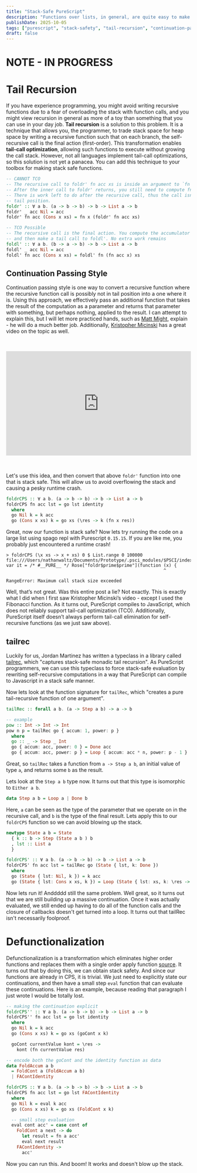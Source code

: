 ```yaml
---
title: "Stack-Safe PureScript"
description: "Functions over lists, in general, are quite easy to make stack safe. However, how does one make stack safe computations over a tree, or a computation that builds up a tree?"
publishDate: 2025-10-05
tags: ["purescript", "stack-safety", "tail-recursion", "continuation-passing-style"]
draft: false
---
```


# NOTE - IN PROGRESS

# Tail Recursion

If you have experience programming, you might avoid writing recursive functions due to a fear of overloading the stack with function calls, and you might view recursion in general as more of a toy than something that you can use in your day job. **Tail recursion** is a solution to this problem. It is a technique that allows you, the programmer, to trade stack space for heap space by writing a recursive function such that on each branch, the self-recursive call is the final action (first-order). This transformation enables **tail-call optimization**, allowing such functions to execute without growing the call stack. However, not all languages implement tail-call optimizations, so this solution is not yet a panacea. You can add this technique to your toolbox for making stack safe functions.

```purescript
-- CANNOT TCO
-- The recursive call to foldr' fn acc xs is inside an argument to `fn`.
-- After the inner call to foldr' returns, you still need to compute fn.
-- There is work left to do after the recursive call, thus the call isn't in
-- tail position.
foldr' :: ∀ a b. (a -> b -> b) -> b -> List a -> b
foldr' _ acc Nil = acc
foldr' fn acc (Cons x xs) = fn x (foldr' fn acc xs)

-- TCO Possible
-- The recursive call is the final action. You compute the accumulator value first
-- and then make a tail call to foldl'. No extra work remains
foldl' :: ∀ a b. (b -> a -> b) -> b -> List a -> b
foldl' _ acc Nil = acc
foldl' fn acc (Cons x xs) = foldl' fn (fn acc x) xs
```

## Continuation Passing Style

Continuation passing style is one way to convert a recursive function where the recursive function call is possibly not in tail position into a one where it is. Using this approach, we effectively pass an additional function that takes the result of the computation as a parameter and returns that parameter with something, but perhaps nothing, applied to the result. I can attempt to explain this, but I will let more practiced hands, such as [Matt Might](https://matt.might.net/), explain - he will do a much better job. Additionally, [Kristopher Micinski](https://kmicinski.com/) has a great video on the topic as well.

<iframe src="https://www.youtube.com/embed/1WXnSq5k790?si=UWgWED1ugdZHwZyH" title="YouTube video player" frameborder="0" allow="accelerometer; autoplay; clipboard-write; encrypted-media; gyroscope; picture-in-picture; web-share" referrerpolicy="strict-origin-when-cross-origin" allowfullscreen style="margin-block: 2rem; width: calc(100vw - 4rem); max-width: 100%; height: auto; aspect-ratio: 16/9;"></iframe>

Let's use this idea, and then convert that above `foldr'` function into one that is stack safe. This will allow us to avoid overflowing the stack and causing a pesky runtime crash.

```purescript
foldrCPS :: ∀ a b. (a -> b -> b) -> b -> List a -> b
foldrCPS fn acc lst = go lst identity
  where
  go Nil k = k acc
  go (Cons x xs) k = go xs (\res -> k (fn x res))
```

Great, now our function is stack safe? Now lets try running the code on a large list using spago repl with Purescript `0.15.15`. If you are like me, you probably just encountered a runtime crash!

```
> foldrCPS (\x xs -> x + xs) 0 $ List.range 0 100000
file:///Users/nathanwaltz/Documents/Prototype/.psci_modules/$PSCI/index.js:5
var it = /* #__PURE__ */ Rose["foldr$prime$prime"](function (x) {
                                                            ^

RangeError: Maximum call stack size exceeded
```

Well, that’s not great. Was this entire post a lie? Not exactly. This is exactly what I did when I first saw Kristopher Micinski’s video - except I used the Fibonacci function. As it turns out, PureScript compiles to JavaScript, which does not reliably support tail-call optimization (TCO). Additionally, PureScript itself doesn’t always perform tail-call elimination for self-recursive functions (as we just saw above).

## tailrec

Luckily for us, Jordan Martinez has written a typeclass in a library called [tailrec](https://pursuit.purescript.org/packages/purescript-tailrec/6.1.0), which "captures stack-safe monadic tail recursion". As PureScript programmers, we can use this typeclass to force stack-safe evaluation by rewriting self-recursive computations in a way that PureScript can compile to Javascript in a stack safe manner. 

Now lets look at the function signature for `tailRec`, which "creates a pure tail-recursive function of one argument".

```purescript 
tailRec :: forall a b. (a -> Step a b) -> a -> b

-- example
pow :: Int -> Int -> Int
pow n p = tailRec go { accum: 1, power: p }
  where
  go :: _ -> Step _ Int
  go { accum: acc, power: 0 } = Done acc
  go { accum: acc, power: p } = Loop { accum: acc * n, power: p - 1 }
```

Great, so `tailRec` takes a function from `a -> Step a b`, an initial value of type `a`, and returns some `b` as the result.

Lets look at the `Step a b` type now. It turns out that this type is isomorphic to `Either a b`.

```purescript
data Step a b = Loop a | Done b
```

Here, `a` can be seen as the type of the parameter that we operate on in the recursive call, and `b` is the type of the final result. Lets apply this to our `foldrCPS` function so we can avoid blowing up the stack.

```purescript
newtype State a b = State
  { k :: b -> Step (State a b ) b
  , lst :: List a
  }

foldrCPS' :: ∀ a b. (a -> b -> b) -> b -> List a -> b
foldrCPS' fn acc lst = tailRec go (State { lst, k: Done })
  where
  go (State { lst: Nil, k }) = k acc
  go (State { lst: Cons x xs, k }) = Loop (State { lst: xs, k: \res -> k (fn x res) })
```

Now lets run it! Anddddd still the same problem. Well great, so it turns out that we are still building up a massive continuation. Once it was actually evaluated, we still ended up having to do all of the function calls and the closure of callbacks doesn't get turned into a loop. It turns out that tailRec isn't necessarily foolproof.

# Defunctionalization

Defunctionalization is a transformation which eliminates higher order functions and replaces them with a single order apply function [source](https://en.wikipedia.org/wiki/Defunctionalization). It turns out that by doing this, we can obtain stack safety. And since our functions are already in CPS, it is trivial. We just need to explicitly state our continuations, and then have a small step `eval` function that can evaluate these continuations. Here is an example, because reading that paragraph I just wrote I would be totally lost.

```purescript
-- making the continuation explicit
foldrCPS'' :: ∀ a b. (a -> b -> b) -> b -> List a -> b
foldrCPS'' fn acc lst = go lst identity
  where
  go Nil k = k acc
  go (Cons x xs) k = go xs (goCont x k)

  goCont currentValue kont = \res ->
    kont (fn currentValue res)
```

```purescript
-- encode both the goCont and the identity function as data
data FoldAccum a b
  = FoldCont a (FoldAccum a b)
  | FAContIdentity

foldrCPS :: ∀ a b. (a -> b -> b) -> b -> List a -> b
foldrCPS fn acc lst = go lst FAContIdentity
  where
  go Nil k = eval k acc
  go (Cons x xs) k = go xs (FoldCont x k)

  -- small step evaluation
  eval cont acc' = case cont of
    FoldCont a next -> do
      let result = fn a acc'
      eval next result
    FAContIdentity ->
      acc'
```

Now you can run this. And boom! It works and doesn't blow up the stack.

